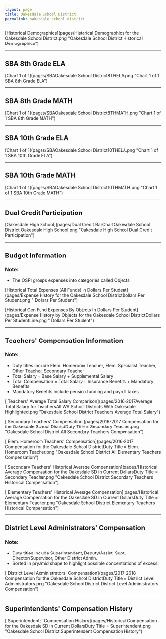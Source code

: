 ```yaml
---
layout: page
title: Oakesdale School District
permalink: oakesdale school district
---
```



[Historical Demographics](pages/Historical Demographics for the Oakesdale School District.png "Oakesdale School District Historical Demographics")

___

## SBA 8th Grade ELA

[Chart 1 of 1](pages/SBAOakesdale School District8THELA.png "Chart 1 of 1 SBA 8th Grade ELA")


___

## SBA 8th Grade MATH

[Chart 1 of 1](pages/SBAOakesdale School District8THMATH.png "Chart 1 of 1 SBA 8th Grade MATH")


___

## SBA 10th Grade ELA

[Chart 1 of 1](pages/SBAOakesdale School District10THELA.png "Chart 1 of 1 SBA 10th Grade ELA")


___

## SBA 10th Grade MATH

[Chart 1 of 1](pages/SBAOakesdale School District10THMATH.png "Chart 1 of 1 SBA 10th Grade MATH")


___

## Dual Credit Participation

[Oakesdale High School](pages/Dual Credit BarChartOakesdale School District Oakesdale High School.png "Oakesdale High School Dual Credit Participation")


___

## Budget Information
### Note:
- The OSPI groups expenses into categories called Objects

[Historical Total Expenses (All Funds) In Dollars Per Student](pages/Expense History for the Oakesdale School DistrictDollars Per Student.png " Dollars Per Student")

[Historical Gen Fund Expenses By Objects In Dollars Per Student](pages/Expense History by Objects for the Oakesdale School DistrictDollars Per StudentLine.png " Dollars Per Student")


___

## Teachers' Compensation Information
### Note:
- Duty titles include Elem. Homeroom Teacher, Elem. Specialist Teacher, Other Teacher, Secondary Teacher
- Total Salary = Base Salary + Supplemental Salary
- Total Compensation = Total Salary + Insurance Benefits + Mandatory Benefits
- Mandatory Benefits include pension funding and payroll taxes

[ Teachers' Average Total Salary Comparison](pages/2016-2017Average Total Salary for TeachersAll WA School Districts With Oakesdale Highlighted.png "Oakesdale School District Teachers Average Total Salary")

[ Secondary Teachers' Compensation](pages/2016-2017 Compensation for the Oakesdale School DistrictDuty Title = Secondary Teacher.png "Oakesdale School District All Secondary Teachers Compensation")

[ Elem. Homeroom Teachers' Compensation](pages/2016-2017 Compensation for the Oakesdale School DistrictDuty Title = Elem. Homeroom Teacher.png "Oakesdale School District All Elementary Teachers Compensation")

[ Secondary Teachers' Historical Average Compensation](pages/Historical Average Compensation for the Oakesdale SD in Current DollarsDuty Title = Secondary Teacher.png "Oakesdale School District Secondary Teachers Historical Compensation")

[ Elementary Teachers' Historical Average Compensation](pages/Historical Average Compensation for the Oakesdale SD in Current DollarsDuty Title = Elementary Teacher.png "Oakesdale School District Elementary Teachers Historical Compensation")


___

## District Level Administrators' Compensation

### Note:
- Duty titles include Superintendent, Deputy/Assist. Supt., Director/Supervisor, Other District Admin.
- Sorted in pryamid shape to highlight possible concentrations of excess.

[ District Level Administrators' Compensation](pages/2017-2018 Compensation for the Oakesdale School DistrictDuty Title = District Level Administrators.png "Oakesdale School District District Level Administrators Compensation")


___

## Superintendents' Compensation History

[ Superintendents' Compensation History](pages/Historical Compensation for the Oakesdale SD in Current DollarsDuty Title = Superintendent.png "Oakesdale School District Superintendent Compensation History")

